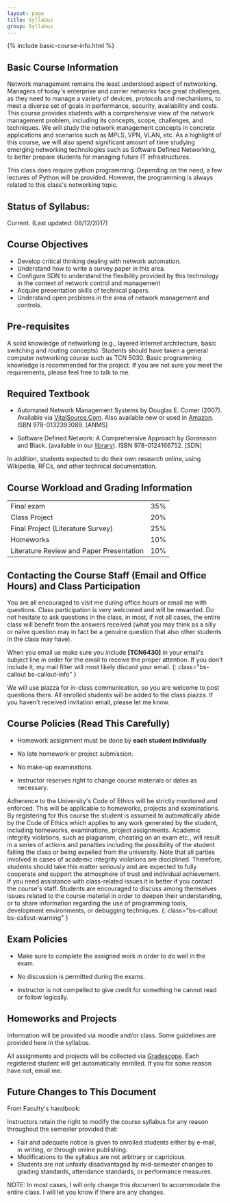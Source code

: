 ```yaml
---
layout: page
title: Syllabus
group: Syllabus
---
```


{% include basic-course-info.html %}

## Basic Course Information

Network management remains the least understood aspect of networking.
Managers of today's enterprise and carrier networks face great challenges, as they need to manage a variety of devices, protocols and mechanisms, to meet a diverse set of goals in performance, security, availability and costs.
This course provides students with a comprehensive view of the network management problem, including its concepts, scope, challenges, and techniques.
We will study the network management concepts in concrete applications and scenarios such as MPLS, VPN, VLAN, etc.
As a highlight of this course, we will also spend significant amount of time studying emerging networking technologies such as Software Defined Networking, to better prepare students for managing future IT infrastructures.

This class does require python programming.
Depending on the need, a few lectures of Python will be provided.
However, the programming is always related to this class's networking topic.

## Status of Syllabus:

Current. (Last updated: 08/12/2017)

## Course Objectives

- Develop critical thinking dealing with network automation.
- Understand how to write a survey paper in this area.
- Configure SDN to understand the flexibility provided by this technology in the context of network control and management
- Acquire presentation skills of technical papers.
- Understand open problems in the area of network management and controls.

## Pre-requisites

A solid knowledge of networking (e.g., layered Internet architecture, basic switching and routing concepts).
Students should have taken a general computer networking course such as TCN 5030.
Basic programming knowledge is recommended for the project.
If you are not sure you meet the requirements, please feel free to talk to me.

## Required Textbook

- Automated Network Management Systems by Douglas E. Comer (2007). Available via [VitalSource.Com](http://www.vitalsource.com/). Also available new or used in [Amazon](https://www.amazon.com/Automated-Network-Management-Systems-Douglas/dp/0132393085/ref=sr_1_1?ie=UTF8&qid=1470960397&sr=8-1&keywords=automated+network+management+systems). ISBN 978-0132393089. [ANMS]

- Software Defined Network: A Comprehensive Approach by Goransson and Black. (available in our [library](https://fiu.catalog.fcla.edu/forward.jsp?ig=fi.jsp&type=link&link=http%3A%2F%2Fezproxy.fiu.edu%2Flogin%3Furl%3Dhttp%3A%2F%2Fsite.ebrary.com%2Flib%2FFIU%2FdocDetail.action%3FdocID%3D10881525)). ISBN 978-0124166752. [SDN]

In addition, students expected to do their own research online, using Wikipedia, RFCs, and other technical documentation.

## Course Workload and Grading Information

<div class="col-xs-12 col-sm-4">
  <table class="table table-striped table-hover table-bordered">
    <tr>
      <td>Final exam</td>
      <td>35%</td>
    </tr>
    <tr>
      <td>Class Project</td>
      <td>20%</td>
    </tr>
    <tr>
      <td>Final Project (Literature Survey)</td>
      <td>25%</td>
    </tr>
    <tr>
      <td>Homeworks</td>
      <td>10%</td>
    </tr>
    <tr>
      <td>Literature Review and Paper Presentation</td>
      <td>10%</td>
    </tr>
  </table>
</div>

<div class="row">
</div>

## Contacting the Course Staff (Email and Office Hours) and Class Participation

You are all encouraged to visit me during office hours or email me with questions.
Class participation is very welcomed and will be rewarded.
Do not hesitate to ask questions in the class, in most, if not all cases, the entire class will benefit from the answers received (what you may think as a silly or naïve question may in fact be a genuine question that also other students in the class may have).

When you email us make sure you include **[TCN6430]** in your email's subject line in order for the email to receive the proper attention.
If you don't include it, my mail filter will most likely discard your email.
{: class="bs-callout bs-callout-info" }

We will use piazza for in-class communication, so you are welcome to post questions there.
All enrolled students will be added to the class piazza.  If you haven't received invitation email, please let me know.

## Course Policies **(Read This Carefully)**

- Homework assignment must be done by **each student individually**

- No late homework or project submission.

- No make-up examinations.

- Instructor reserves right to change course materials or dates as necessary.

Adherence to the University's Code of Ethics will be strictly monitored and enforced.  This will be applicable to homeworks, projects and examinations.  By registering for this course the student is assumed to automatically abide by the Code of Ethics which applies to any work generated by the student, including homeworks, examinations, project assignments.  Academic integrity violations, such as plagiarism, cheating on an exam etc., will result in a series of actions and penalties including the possibility of the student failing the class or being expelled from the university.  Note that all parties involved in cases of academic integrity violations are disciplined.  Therefore, students should take this matter seriously and are expected to fully cooperate and support the atmosphere of trust and individual achievement.  If you need assistance with class-related issues it is better if you contact the course's staff.  Students are encouraged to discuss among themselves issues related to the course material in order to deepen their understanding, or to share information regarding the use of programming tools, development environments, or debugging techniques.
{: class="bs-callout bs-callout-warning" }

## Exam Policies

- Make sure to complete the assigned work in order to do well in the exam.

- No discussion is permitted during the exams.

- Instructor is not compelled to give credit for something he cannot read or follow logically.

## Homeworks and Projects

Information will be provided via moodle and/or class.
Some guidelines are provided here in the syllabus.

All assignments and projects will be collected via [Gradescope](https://gradescope.com/courses/9365).  Each registered student will get automatically enrolled.  If you for some reason have not, email me.

## Future Changes to This Document

From Faculty's handbook: 

Instructors retain the right to modify the course syllabus for any reason throughout the semester provided that:

- Fair and adequate notice is given to enrolled students either by e-mail, in writing, or through online publishing.
- Modifications to the syllabus are not arbitrary or capricious.
- Students are not unfairly disadvantaged by mid-semester changes to grading standards, attendance standards, or performance measures.

NOTE: In most cases, I will only change this document to accommodate the entire class. I will let you know if there are any changes.
